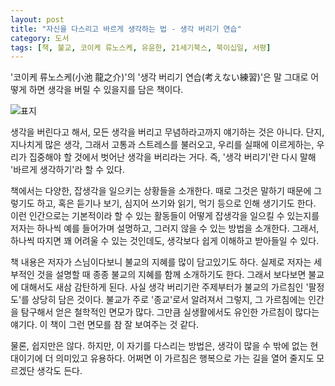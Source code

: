 ```yaml
---
layout: post
title: "자신을 다스리고 바르게 생각하는 법 - 생각 버리기 연습"
category: 도서
tags: [책, 불교, 코이케 류노스케, 유윤한, 21세기북스, 북이십일, 서평]
---
```


'코이케 류노스케(小池 龍之介)'의
'생각 버리기 연습(考えない練習)'은
말 그대로 어떻게 하면 생각을 버릴 수 있을지를 담은 책이다.

![표지](https://lh3.googleusercontent.com/eAVTMekBfXeJJYgrc5YecTqoo2kzTteFRyYBO5jaqwTAwgbXi3xGttHQ3S0akNVK8i1afTCGH7JRvA=s480)

생각을 버린다고 해서, 모든 생각을 버리고 무념하라고까지 얘기하는 것은 아니다.
단지, 지나치게 많은 생각,
그래서 고통과 스트레스를 불러오고,
우리를 실패에 이르게하는,
우리가 집중해야 할 것에서 벗어난 생각을 버리라는 거다.
즉, '생각 버리기'란 다시 말해 '바르게 생각하기'라 할 수 있다.

책에서는 다양한, 잡생각을 일으키는 상황들을 소개한다.
때로 그것은 말하기 때문에 그렇기도 하고,
혹은 듣기나 보기, 심지어 쓰기와 읽기, 먹기 등으로 인해 생기기도 한다.
이런 인간으로는 기본적이라 할 수 있는 활동들이 어떻게 잡생각을 일으킬 수 있는지를
저자는 하나씩 예를 들어가며 설명하고,
그러지 않을 수 있는 방법을 소개한다.
그래서, 하나씩 따지면 꽤 어려울 수 있는 것인데도,
생각보다 쉽게 이해하고 받아들일 수 있다.

책 내용은 저자가 스님이다보니 불교의 지혜를 많이 담고있기도 하다.
실제로 저자는 세부적인 것을 설명할 때 종종 불교의 지혜를 함께 소개하기도 한다.
그래서 보다보면 불교에 대해서도 새삼 감탄하게 된다.
사실 생각 버리기란 주제부터가 불교의 가르침인 '팔정도'를 상당히 담은 것이다.
불교가 주로 '종교'로서 알려져서 그렇지,
그 가르침에는 인간을 탐구해서 얻은 철학적인 면모가 많다.
그만큼 실생활에서도 유인한 가르침이 많다는 얘기다.
이 책이 그런 면모를 참 잘 보여주는 것 같다.

물론, 쉽지만은 않다.
하지만, 이 자기를 다스리는 방법은,
생각이 많을 수 밖에 없는 현대이기에 더 의미있고 유용하다.
어쩌면 이 가르침은 행복으로 가는 길을 열어 줄지도 모르겠단 생각도 든다.
